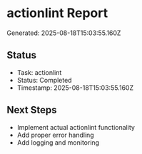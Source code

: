 # actionlint Report

Generated: 2025-08-18T15:03:55.160Z

## Status
- Task: actionlint
- Status: Completed
- Timestamp: 2025-08-18T15:03:55.160Z

## Next Steps
- Implement actual actionlint functionality
- Add proper error handling
- Add logging and monitoring
